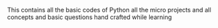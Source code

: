 This contains all the basic codes of Python all the micro projects and all concepts and basic questions hand crafted while learning
